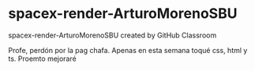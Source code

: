 # spacex-render-ArturoMorenoSBU
spacex-render-ArturoMorenoSBU created by GitHub Classroom


Profe, perdón por la pag chafa. Apenas en esta semana toqué css, html y ts. Proemto mejoraré
